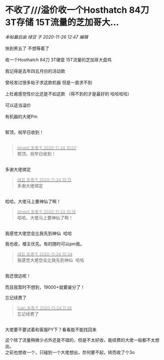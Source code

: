 # 不收了///溢价收一个Hosthatch 84刀 3T存储 15T流量的芝加哥大...


<i class="pstatus"> 本帖最后由 绿豆 于 2020-11-26 12:47 编辑 </i><br />
<br />
快到黑五了 不想等着了<br />
<br />
收一个Hosthatch 84刀 3T硬盘 15T流量的芝加哥大盘鸡<br />
<br />
我记得是去年四五月份的活动款<br />
<br />
曾经发过很多帖子求这款机器 但是一直求不到<br />
<br />
上杜甫感觉性价比还是不如这款 （得不到的才是最好的 哈哈哈哈）<br />
<br />
可以适当溢价<br />
<br />
有机器的大佬Pm<br />
<br />


帮顶，祝早日收到！<br />
<br />
<img src="static/image/smiley/default/lol.gif" smilieid="12" border="0" alt="" /><img src="static/image/smiley/default/lol.gif" smilieid="12" border="0" alt="" /><img src="static/image/smiley/default/lol.gif" smilieid="12" border="0" alt="" />

<div class="quote"><blockquote><font size="2"><a href="https://www.hostloc.com/forum.php?mod=redirect&amp;goto=findpost&amp;pid=9505671&amp;ptid=770556" target="_blank"><font color="#999999">llmwxt 发表于 2020-11-24 10:07</font></a></font><br />
帮顶，祝早日收到！</blockquote></div><br />
多谢大佬绑定

<div class="quote"><blockquote><font size="2"><a href="https://www.hostloc.com/forum.php?mod=redirect&amp;goto=findpost&amp;pid=9505729&amp;ptid=770556" target="_blank"><font color="#999999">绿豆 发表于 2020-11-24 10:15</font></a></font><br />
多谢大佬绑定</blockquote></div><br />
哈哈，大佬马上要神仙了啊！

<div class="quote"><blockquote><font size="2"><a href="https://www.hostloc.com/forum.php?mod=redirect&amp;goto=findpost&amp;pid=9505746&amp;ptid=770556" target="_blank"><font color="#999999">llmwxt 发表于 2020-11-24 10:18</font></a></font><br />
哈哈，大佬马上要神仙了啊！</blockquote></div><br />
我感觉大佬您会比我先到神仙&nbsp;&nbsp;哈哈

我也收，楼主优先。有的随时可以pm我。

<div class="quote"><blockquote><font size="2"><a href="https://www.hostloc.com/forum.php?mod=redirect&amp;goto=findpost&amp;pid=9505858&amp;ptid=770556" target="_blank"><font color="#999999">绿豆 发表于 2020-11-24 10:34</font></a></font><br />
我感觉大佬您会比我先到神仙&nbsp;&nbsp;哈哈</blockquote></div><br />
我还很远呢！<br />
<br />
而且我暂时不想到，19000+就要废分了！

忘记续费了

<div class="quote"><blockquote><font size="2"><a href="https://www.hostloc.com/forum.php?mod=redirect&amp;goto=findpost&amp;pid=9506401&amp;ptid=770556" target="_blank"><font color="#999999">fuan 发表于 2020-11-24 11:36</font></a></font><br />
忘记续费了</blockquote></div><br />
大佬要不要试着和客服PY下？看看能不能找回来

这个除了流量稍微少点外还是不错的，但是不太好收，能续费的大佬一般都不太想出。<br />
之前也想收一个，只碰到一个大佬想出，奈何要不起，转而收了个3o <img src="static/image/smiley/default/lol.gif" smilieid="12" border="0" alt="" />
